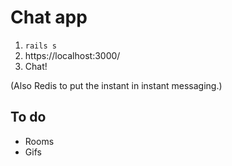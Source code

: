 # Chat app

1. `rails s`
2. https://localhost:3000/
3. Chat!

(Also Redis to put the instant in instant messaging.)

## To do

* Rooms
* Gifs
